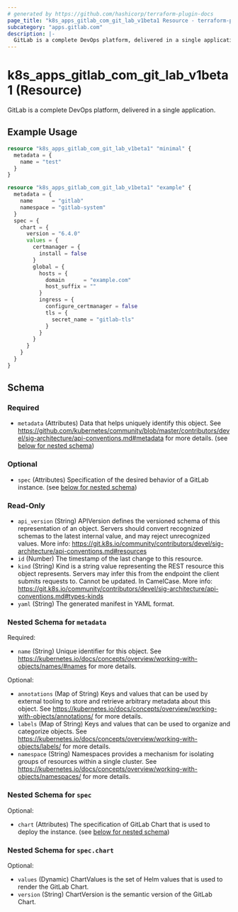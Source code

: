 ```yaml
---
# generated by https://github.com/hashicorp/terraform-plugin-docs
page_title: "k8s_apps_gitlab_com_git_lab_v1beta1 Resource - terraform-provider-k8s"
subcategory: "apps.gitlab.com"
description: |-
  GitLab is a complete DevOps platform, delivered in a single application.
---
```


# k8s_apps_gitlab_com_git_lab_v1beta1 (Resource)

GitLab is a complete DevOps platform, delivered in a single application.

## Example Usage

```terraform
resource "k8s_apps_gitlab_com_git_lab_v1beta1" "minimal" {
  metadata = {
    name = "test"
  }
}

resource "k8s_apps_gitlab_com_git_lab_v1beta1" "example" {
  metadata = {
    name      = "gitlab"
    namespace = "gitlab-system"
  }
  spec = {
    chart = {
      version = "6.4.0"
      values = {
        certmanager = {
          install = false
        }
        global = {
          hosts = {
            domain      = "example.com"
            host_suffix = ""
          }
          ingress = {
            configure_certmanager = false
            tls = {
              secret_name = "gitlab-tls"
            }
          }
        }
      }
    }
  }
}
```

<!-- schema generated by tfplugindocs -->
## Schema

### Required

- `metadata` (Attributes) Data that helps uniquely identify this object. See https://github.com/kubernetes/community/blob/master/contributors/devel/sig-architecture/api-conventions.md#metadata for more details. (see [below for nested schema](#nestedatt--metadata))

### Optional

- `spec` (Attributes) Specification of the desired behavior of a GitLab instance. (see [below for nested schema](#nestedatt--spec))

### Read-Only

- `api_version` (String) APIVersion defines the versioned schema of this representation of an object. Servers should convert recognized schemas to the latest internal value, and may reject unrecognized values. More info: https://git.k8s.io/community/contributors/devel/sig-architecture/api-conventions.md#resources
- `id` (Number) The timestamp of the last change to this resource.
- `kind` (String) Kind is a string value representing the REST resource this object represents. Servers may infer this from the endpoint the client submits requests to. Cannot be updated. In CamelCase. More info: https://git.k8s.io/community/contributors/devel/sig-architecture/api-conventions.md#types-kinds
- `yaml` (String) The generated manifest in YAML format.

<a id="nestedatt--metadata"></a>
### Nested Schema for `metadata`

Required:

- `name` (String) Unique identifier for this object. See https://kubernetes.io/docs/concepts/overview/working-with-objects/names/#names for more details.

Optional:

- `annotations` (Map of String) Keys and values that can be used by external tooling to store and retrieve arbitrary metadata about this object. See https://kubernetes.io/docs/concepts/overview/working-with-objects/annotations/ for more details.
- `labels` (Map of String) Keys and values that can be used to organize and categorize objects. See https://kubernetes.io/docs/concepts/overview/working-with-objects/labels/ for more details.
- `namespace` (String) Namespaces provides a mechanism for isolating groups of resources within a single cluster. See https://kubernetes.io/docs/concepts/overview/working-with-objects/namespaces/ for more details.


<a id="nestedatt--spec"></a>
### Nested Schema for `spec`

Optional:

- `chart` (Attributes) The specification of GitLab Chart that is used to deploy the instance. (see [below for nested schema](#nestedatt--spec--chart))

<a id="nestedatt--spec--chart"></a>
### Nested Schema for `spec.chart`

Optional:

- `values` (Dynamic) ChartValues is the set of Helm values that is used to render the GitLab Chart.
- `version` (String) ChartVersion is the semantic version of the GitLab Chart.


